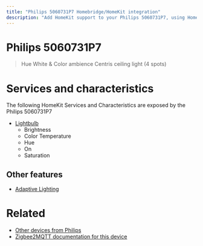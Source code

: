 ```yaml
---
title: "Philips 5060731P7 Homebridge/HomeKit integration"
description: "Add HomeKit support to your Philips 5060731P7, using Homebridge, Zigbee2MQTT and homebridge-z2m."
---
```

<!---
This file has been GENERATED using src/docgen/docgen.ts
DO NOT EDIT THIS FILE MANUALLY!
-->
# Philips 5060731P7
> Hue White & Color ambience Centris ceiling light (4 spots)


# Services and characteristics
The following HomeKit Services and Characteristics are exposed by
the Philips 5060731P7

* [Lightbulb](../../light.md)
  * Brightness
  * Color Temperature
  * Hue
  * On
  * Saturation

## Other features
* [Adaptive Lighting](../../light.md)

# Related
* [Other devices from Philips](../index.md#philips)
* [Zigbee2MQTT documentation for this device](https://www.zigbee2mqtt.io/devices/5060731P7.html)